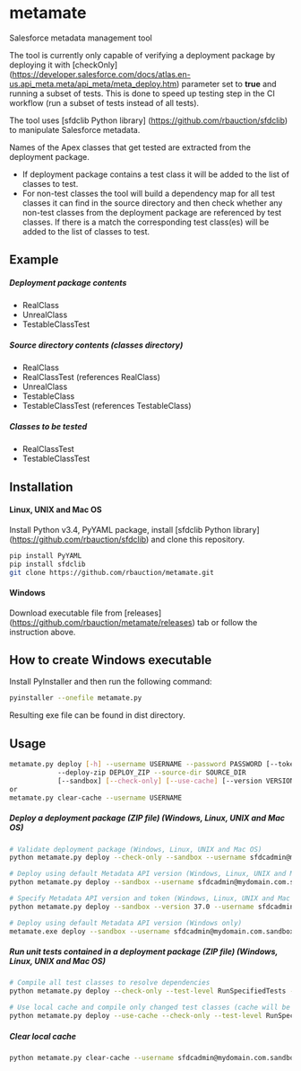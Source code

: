 # metamate
Salesforce metadata management tool

The tool is currently only capable of verifying a deployment package by deploying it with [checkOnly] (https://developer.salesforce.com/docs/atlas.en-us.api_meta.meta/api_meta/meta_deploy.htm) parameter set to **true** and running a subset of tests. This is done to speed up testing step in the CI workflow (run a subset of tests instead of all tests).

The tool uses [sfdclib Python library] (https://github.com/rbauction/sfdclib) to manipulate Salesforce metadata.

Names of the Apex classes that get tested are extracted from the deployment package.

 - If deployment package contains a test class it will be added to the list of classes to test.
 - For non-test classes the tool will build a dependency map for all test classes it can find in the source directory and then check whether any non-test classes from the deployment package are referenced by test classes. If there is a match the corresponding test class(es) will be added to the list of classes to test.

Example
---
##### Deployment package contents
 - RealClass
 - UnrealClass
 - TestableClassTest

##### Source directory contents (classes directory)
 - RealClass
 - RealClassTest (references RealClass)
 - UnrealClass
 - TestableClass
 - TestableClassTest (references TestableClass)

##### Classes to be tested
 - RealClassTest
 - TestableClassTest

Installation
---
#### Linux, UNIX and Mac OS
Install Python v3.4, PyYAML package, install [sfdclib Python library] (https://github.com/rbauction/sfdclib) and clone this repository.
```sh
pip install PyYAML
pip install sfdclib
git clone https://github.com/rbauction/metamate.git
```

#### Windows
Download executable file from [releases] (https://github.com/rbauction/metamate/releases) tab or follow the instruction above.

How to create Windows executable
---
Install PyInstaller and then run the following command:
```sh
pyinstaller --onefile metamate.py
```
Resulting exe file can be found in dist directory.

Usage
---
```sh
metamate.py deploy [-h] --username USERNAME --password PASSWORD [--token TOKEN]
            --deploy-zip DEPLOY_ZIP --source-dir SOURCE_DIR
            [--sandbox] [--check-only] [--use-cache] [--version VERSION]
or
metamate.py clear-cache --username USERNAME
```

##### Deploy a deployment package (ZIP file) (Windows, Linux, UNIX and Mac OS)
```sh
# Validate deployment package (Windows, Linux, UNIX and Mac OS)
python metamate.py deploy --check-only --sandbox --username sfdcadmin@mydomain.com.sandbox --password Password --deploy-zip ../deploy.zip

# Deploy using default Metadata API version (Windows, Linux, UNIX and Mac OS)
python metamate.py deploy --sandbox --username sfdcadmin@mydomain.com.sandbox --password Password --deploy-zip ../deploy.zip

# Specify Metadata API version and token (Windows, Linux, UNIX and Mac OS)
python metamate.py deploy --sandbox --version 37.0 --username sfdcadmin@mydomain.com.sandbox --password Password --token TOKEN --deploy-zip ../deploy.zip

# Deploy using default Metadata API version (Windows only)
metamate.exe deploy --sandbox --username sfdcadmin@mydomain.com.sandbox --password Password --deploy-zip ..\deploy.zip
```

##### Run unit tests contained in a deployment package (ZIP file) (Windows, Linux, UNIX and Mac OS)
```sh
# Compile all test classes to resolve dependencies
python metamate.py deploy --check-only --test-level RunSpecifiedTests --sandbox --username sfdcadmin@mydomain.com.sandbox --password Password --deploy-zip ../deploy.zip --source-dir ../src

# Use local cache and compile only changed test classes (cache will be populated for each sandbox first time the tool is run)
python metamate.py deploy --use-cache --check-only --test-level RunSpecifiedTests --sandbox --username sfdcadmin@mydomain.com.sandbox --password Password --deploy-zip ../deploy.zip --source-dir ../src
```

##### Clear local cache
```sh
python metamate.py clear-cache --username sfdcadmin@mydomain.com.sandbox
```
